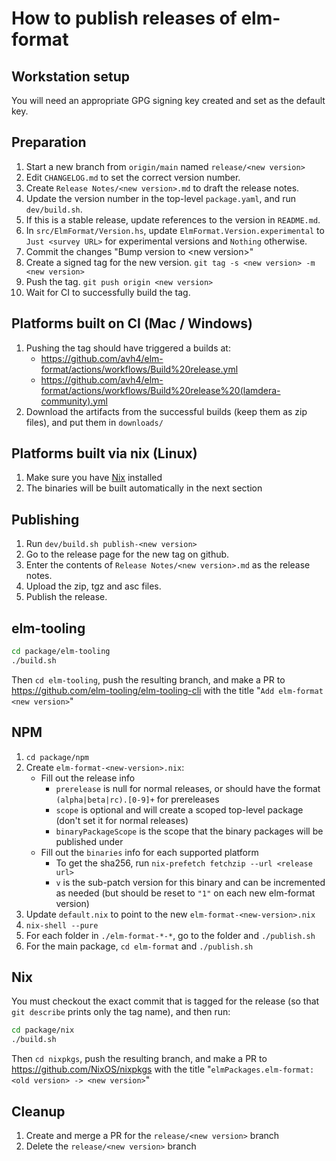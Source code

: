 # How to publish releases of elm-format


## Workstation setup

You will need an appropriate GPG signing key created and set as the default key.


## Preparation

1. Start a new branch from `origin/main` named `release/<new version>`
1. Edit `CHANGELOG.md` to set the correct version number.
1. Create `Release Notes/<new version>.md` to draft the release notes.
1. Update the version number in the top-level `package.yaml`, and run `dev/build.sh`.
1. If this is a stable release, update references to the version in `README.md`.
1. In `src/ElmFormat/Version.hs`, update `ElmFormat.Version.experimental` to `Just <survey URL>` for experimental versions and `Nothing` otherwise.
1. Commit the changes "Bump version to \<new version>"
1. Create a signed tag for the new version. `git tag -s <new version> -m <new version>`
1. Push the tag. `git push origin <new version>`
1. Wait for CI to successfully build the tag.


## Platforms built on CI (Mac / Windows)

1. Pushing the tag should have triggered a builds at:
    - <https://github.com/avh4/elm-format/actions/workflows/Build%20release.yml>
    - <https://github.com/avh4/elm-format/actions/workflows/Build%20release%20(lamdera-community).yml>
1. Download the artifacts from the successful builds (keep them as zip files), and put them in `downloads/`


## Platforms built via nix (Linux)

1. Make sure you have [Nix](https://nixos.org/) installed
1. The binaries will be built automatically in the next section


## Publishing

1. Run `dev/build.sh publish-<new version>`
1. Go to the release page for the new tag on github.
1. Enter the contents of `Release Notes/<new version>.md` as the release notes.
1. Upload the zip, tgz and asc files.
1. Publish the release.


## elm-tooling

```sh
cd package/elm-tooling
./build.sh
```

Then `cd elm-tooling`, push the resulting branch, and make a PR to <https://github.com/elm-tooling/elm-tooling-cli> with the title "`Add elm-format <new version>`"


## NPM

1. `cd package/npm`
1. Create `elm-format-<new-version>.nix`:
    - Fill out the release info
        - `prerelease` is null for normal releases, or should have the format `(alpha|beta|rc).[0-9]+` for prereleases
        - `scope` is optional and will create a scoped top-level package (don't set it for normal releases)
        - `binaryPackageScope` is the scope that the binary packages will be published under
    - Fill out the `binaries` info for each supported platform
        - To get the sha256, run `nix-prefetch fetchzip --url <release url>`
        - `v` is the sub-patch version for this binary and can be incremented as needed (but should be reset to `"1"` on each new elm-format version)
1. Update `default.nix` to point to the new `elm-format-<new-version>.nix`
1. `nix-shell --pure`
1. For each folder in `./elm-format-*-*`, go to the folder and `./publish.sh`
1. For the main package, `cd elm-format` and `./publish.sh`


## Nix

You must checkout the exact commit that is tagged for the release (so that `git describe` prints only the tag name),
and then run:

```sh
cd package/nix
./build.sh
```

Then `cd nixpkgs`, push the resulting branch, and make a PR to <https://github.com/NixOS/nixpkgs> with the title "`elmPackages.elm-format: <old version> -> <new version>`"


## Cleanup

1. Create and merge a PR for the `release/<new version>` branch
1. Delete the `release/<new version>` branch

